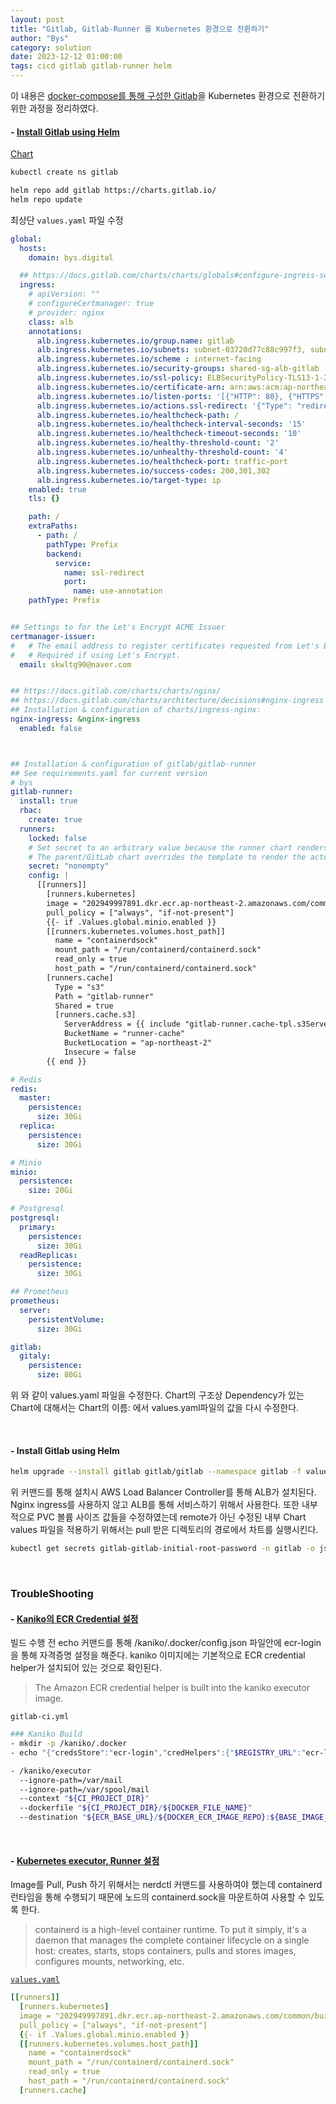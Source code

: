 ```yaml
---
layout: post
title: "Gitlab, Gitlab-Runner 를 Kubernetes 환경으로 전환하기"
author: "Bys"
category: solution
date: 2023-12-12 01:00:00
tags: cicd gitlab gitlab-runner helm
---
```


이 내용은 [docker-compose를 통해 구성한 Gitlab](https://byoungsoo.github.io/solution/2021/04/21/gitlab.html)을 Kubernetes 환경으로 전환하기 위한 과정을 정리하였다.  


#### - [Install Gitlab using Helm](https://docs.gitlab.com/charts/installation/deployment.html)  
[Chart](https://gitlab.com/gitlab-org/charts/gitlab)  
```bash
kubectl create ns gitlab

helm repo add gitlab https://charts.gitlab.io/
helm repo update

```

최상단 `values.yaml` 파일 수정  
```yaml
global:
  hosts:
    domain: bys.digital

  ## https://docs.gitlab.com/charts/charts/globals#configure-ingress-settings
  ingress:
    # apiVersion: ""
    # configureCertmanager: true
    # provider: nginx
    class: alb
    annotations:
      alb.ingress.kubernetes.io/group.name: gitlab
      alb.ingress.kubernetes.io/subnets: subnet-03720d77c88c997f3, subnet-0810de67a8498a53d
      alb.ingress.kubernetes.io/scheme : internet-facing
      alb.ingress.kubernetes.io/security-groups: shared-sg-alb-gitlab
      alb.ingress.kubernetes.io/ssl-policy: ELBSecurityPolicy-TLS13-1-2-2021-06
      alb.ingress.kubernetes.io/certificate-arn: arn:aws:acm:ap-northeast-2:558846430793:certificate/250015a4-4753-4a97-b536-88a6e6aaaf73
      alb.ingress.kubernetes.io/listen-ports: '[{"HTTP": 80}, {"HTTPS": 443}]'
      alb.ingress.kubernetes.io/actions.ssl-redirect: '{"Type": "redirect", "RedirectConfig": {"Protocol": "HTTPS", "Port": "443", "StatusCode": "HTTP_301"}}'
      alb.ingress.kubernetes.io/healthcheck-path: /
      alb.ingress.kubernetes.io/healthcheck-interval-seconds: '15'
      alb.ingress.kubernetes.io/healthcheck-timeout-seconds: '10'
      alb.ingress.kubernetes.io/healthy-threshold-count: '2'
      alb.ingress.kubernetes.io/unhealthy-threshold-count: '4'
      alb.ingress.kubernetes.io/healthcheck-port: traffic-port
      alb.ingress.kubernetes.io/success-codes: 200,301,302
      alb.ingress.kubernetes.io/target-type: ip
    enabled: true
    tls: {}

    path: /
    extraPaths:
      - path: /
        pathType: Prefix
        backend:
          service:
            name: ssl-redirect
            port:
              name: use-annotation
    pathType: Prefix


## Settings to for the Let's Encrypt ACME Issuer
certmanager-issuer:
#   # The email address to register certificates requested from Let's Encrypt.
#   # Required if using Let's Encrypt.
  email: skwltg90@naver.com


## https://docs.gitlab.com/charts/charts/nginx/
## https://docs.gitlab.com/charts/architecture/decisions#nginx-ingress
## Installation & configuration of charts/ingress-nginx:
nginx-ingress: &nginx-ingress
  enabled: false



## Installation & configuration of gitlab/gitlab-runner
## See requirements.yaml for current version
# bys
gitlab-runner:
  install: true
  rbac:
    create: true
  runners:
    locked: false
    # Set secret to an arbitrary value because the runner chart renders the gitlab-runner.secret template only if it is not empty.
    # The parent/GitLab chart overrides the template to render the actual secret name.
    secret: "nonempty"
    config: |
      [[runners]]
        [runners.kubernetes]
        image = "202949997891.dkr.ecr.ap-northeast-2.amazonaws.com/common/build:kaniko-debug"
        pull_policy = ["always", "if-not-present"]
        {{- if .Values.global.minio.enabled }}
        [[runners.kubernetes.volumes.host_path]]
          name = "containerdsock"
          mount_path = "/run/containerd/containerd.sock"
          read_only = true
          host_path = "/run/containerd/containerd.sock"
        [runners.cache]
          Type = "s3"
          Path = "gitlab-runner"
          Shared = true
          [runners.cache.s3]
            ServerAddress = {{ include "gitlab-runner.cache-tpl.s3ServerAddress" . }}
            BucketName = "runner-cache"
            BucketLocation = "ap-northeast-2"
            Insecure = false
        {{ end }}

# Redis
redis:
  master:
    persistence:
      size: 30Gi
  replica:
    persistence:
      size: 30Gi

# Minio
minio:
  persistence:
    size: 20Gi

# Postgresql
postgresql:
  primary:
    persistence:
      size: 30Gi
  readReplicas:
    persistence:
      size: 30Gi

## Prometheus
prometheus:
  server:
    persistentVolume:
      size: 30Gi

gitlab:
  gitaly:
    persistence:
      size: 80Gi
```
위 와 같이 values.yaml 파일을 수정한다. Chart의 구조상 Dependency가 있는 Chart에 대해서는 Chart의 이름: 에서 values.yaml파일의 값을 다시 수정한다.  

<br>

#### - Install Gitlab using Helm

```bash
helm upgrade --install gitlab gitlab/gitlab --namespace gitlab -f values.yaml
```
위 커맨드를 통해 설치시 AWS Load Balancer Controller를 통해 ALB가 설치된다. Nginx ingress를 사용하지 않고 ALB를 통해 서비스하기 위해서 사용한다. 또한 내부적으로 PVC 볼륨 사이즈 값들을 수정하였는데 remote가 아닌 수정된 내부 Chart values 파일을 적용하기 위해서는 pull 받은 디렉토리의 경로에서 차트를 실행시킨다.  

```bash
kubectl get secrets gitlab-gitlab-initial-root-password -n gitlab -o jsonpath={.data.password}|base64 -d
```
<br>


### TroubleShooting  
#### - [Kaniko의 ECR Credential 설정](https://github.com/GoogleContainerTools/kaniko#pushing-to-amazon-ecr)  

빌드 수행 전 echo 커맨드를 통해 /kaniko/.docker/config.json 파일안에 ecr-login을 통해 자격증명 설정을 해준다. kaniko 이미지에는 기본적으로 ECR credential helper가 설치되어 있는 것으로 확인된다.  
> The Amazon ECR credential helper is built into the kaniko executor image.  

`gitlab-ci.yml`
```bash
### Kaniko Build
- mkdir -p /kaniko/.docker
- echo "{"credsStore":"ecr-login","credHelpers":{"$REGISTRY_URL":"ecr-login"}}" > /kaniko/.docker/config.json

- /kaniko/executor
  --ignore-path=/var/mail
  --ignore-path=/var/spool/mail
  --context "${CI_PROJECT_DIR}"
  --dockerfile "${CI_PROJECT_DIR}/${DOCKER_FILE_NAME}"
  --destination "${ECR_BASE_URL}/${DOCKER_ECR_IMAGE_REPO}:${BASE_IMAGE_TAG}"
```

<br>

#### - [Kubernetes executor, Runner 설정](https://docs.gitlab.com/runner/executors/kubernetes.html)
Image를 Pull, Push 하기 위해서는 nerdctl 커맨드를 사용하여야 했는데 containerd 런타임을 통해 수행되기 때문에 노드의 containerd.sock을 마운트하여 사용할 수 있도록 한다.  
> containerd is a high-level container runtime. To put it simply, it's a daemon that manages the complete container lifecycle on a single host: creates, starts, stops containers, pulls and stores images, configures mounts, networking, etc.

[`values.yaml`](https://gitlab.com/gitlab-org/charts/gitlab/-/blob/master/values.yaml?ref_type=heads#L1237)
```yaml
[[runners]]
  [runners.kubernetes]
  image = "202949997891.dkr.ecr.ap-northeast-2.amazonaws.com/common/build:kaniko-debug"
  pull_policy = ["always", "if-not-present"]
  {{- if .Values.global.minio.enabled }}
  [[runners.kubernetes.volumes.host_path]]
    name = "containerdsock"
    mount_path = "/run/containerd/containerd.sock"
    read_only = true
    host_path = "/run/containerd/containerd.sock"
  [runners.cache]
```
